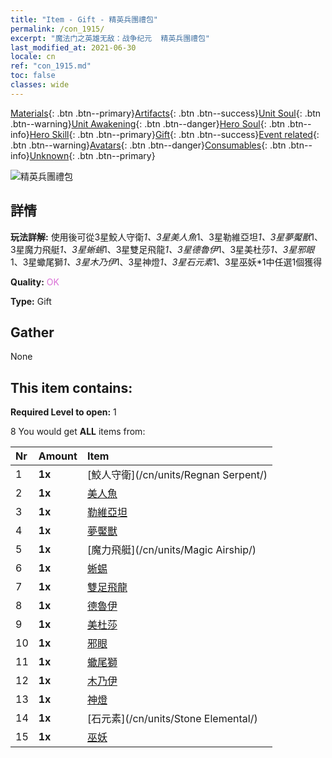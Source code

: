 ```yaml
---
title: "Item - Gift - 精英兵團禮包"
permalink: /con_1915/
excerpt: "魔法门之英雄无敌：战争纪元  精英兵團禮包"
last_modified_at: 2021-06-30
locale: cn
ref: "con_1915.md"
toc: false
classes: wide
---
```

 [Materials](/ItemsCN/){: .btn .btn--primary}[Artifacts](/ItemsCN/Artifacts/){: .btn .btn--success}[Unit Soul](/ItemsCN/UnitSoul/){: .btn .btn--warning}[Unit Awakening](/ItemsCN/UnitAwakening/){: .btn .btn--danger}[Hero Soul](/ItemsCN/HeroSoul/){: .btn .btn--info}[Hero Skill](/ItemsCN/HeroSkill/){: .btn .btn--primary}[Gift](/ItemsCN/Gift/){: .btn .btn--success}[Event related](/ItemsCN/Events/){: .btn .btn--warning}[Avatars](/ItemsCN/Avatars/){: .btn .btn--danger}[Consumables](/ItemsCN/Consumables/){: .btn .btn--info}[Unknown](/ItemsCN/Unknown/){: .btn .btn--primary}

 ![精英兵團禮包](/images/t/i_907054.png)

## 詳情
 **玩法詳解:** 使用後可從3星鮫人守衛*1、3星美人魚*1、3星勒維亞坦*1、3星夢魘獸*1、3星魔力飛艇*1、3星蜥蜴*1、3星雙足飛龍*1、3星德魯伊*1、3星美杜莎*1、3星邪眼*1、3星蠍尾獅*1、3星木乃伊*1、3星神燈*1、3星石元素*1、3星巫妖*1中任選1個獲得

 **Quality:** <span style="color: #DA70D6">OK</span>

 **Type:** Gift

## Gather

  None

## This item contains:

 **Required Level to open:** 1

 8 You would get **ALL** items  from:

  | Nr | Amount |     Item    |
  |:---|:-------|:------------|
  | 1 |  **1x** | [鮫人守衛](/cn/units/Regnan Serpent/) |  | 
  | 2 |  **1x** | [美人魚](/cn/units/Mermaid/) |  | 
  | 3 |  **1x** | [勒維亞坦](/cn/units/Revyaratan/) |  | 
  | 4 |  **1x** | [夢魘獸](/cn/units/Nightmare/) |  | 
  | 5 |  **1x** | [魔力飛艇](/cn/units/Magic Airship/) |  | 
  | 6 |  **1x** | [蜥蜴](/cn/units/Basilisk/) |  | 
  | 7 |  **1x** | [雙足飛龍](/cn/units/Wyvern/) |  | 
  | 8 |  **1x** | [德魯伊](/cn/units/Druid/) |  | 
  | 9 |  **1x** | [美杜莎](/cn/units/Medusa/) |  | 
  | 10 |  **1x** | [邪眼](/cn/units/Beholder/) |  | 
  | 11 |  **1x** | [蠍尾獅](/cn/units/Manticore/) |  | 
  | 12 |  **1x** | [木乃伊](/cn/units/Mummy/) |  | 
  | 13 |  **1x** | [神燈](/cn/units/Genie/) |  | 
  | 14 |  **1x** | [石元素](/cn/units/Stone Elemental/) |  | 
  | 15 |  **1x** | [巫妖](/cn/units/Lich/) |  | 
